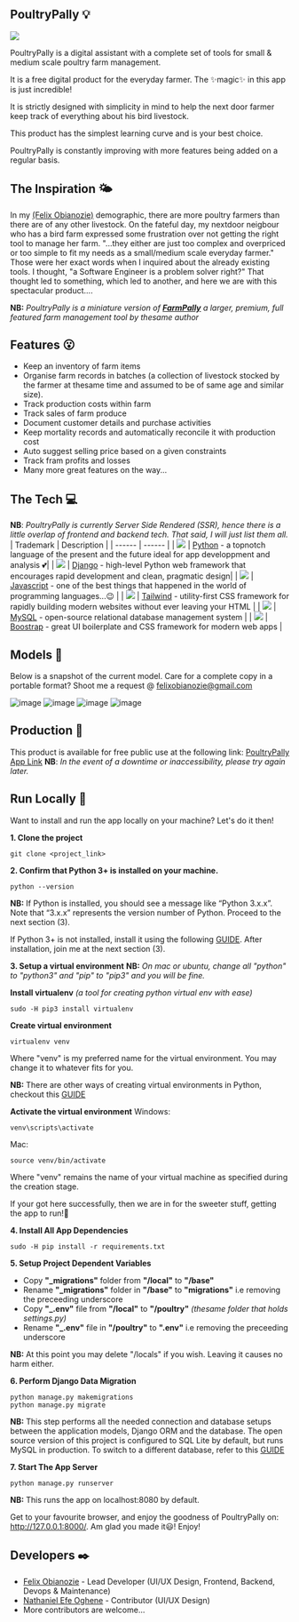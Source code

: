 ## PoultryPally 💡   
  
![](https://i.imgur.com/t2rS5H1.png)
      
PoultryPally is a digital assistant with a complete set of tools for small & medium scale poultry farm management.   

It is a free digital product for the everyday farmer. The ✨magic✨ in this app is just incredible!  

It is strictly designed with simplicity in mind to help the next door farmer keep track of everything about his bird livestock.  

This product has the simplest learning curve and is your best choice.  

PoultryPally is constantly improving with more features being added on a regular basis.  



## The Inspiration 🌤️
In my [(Felix Obianozie)](felixobianozie@gmail.com) demographic, there are more poultry farmers than there are of any other livestock. On the fateful day, my nextdoor neigbour who has a bird farm expressed some frustration over not getting the right tool to manage her farm. "...they either are just too complex and overpriced or too simple to fit my needs as a small/medium scale everyday farmer." Those were her exact words when I inquired about the already existing tools. I thought, "a Software Engineer is a problem solver right?" That thought led to something, which led to another, and here we are with this spectacular product...</smiles>.

**NB:** *PoultryPally is a miniature version of [**FarmPally**]() a larger, premium, full featured farm management tool by thesame author*



## Features 😮
- Keep an inventory of farm items
- Organise farm records in batches (a collection of livestock stocked by the farmer at thesame time and assumed to be of same age and similar size).
- Track production costs within farm
- Track sales of farm produce
- Document customer details and purchase activities
- Keep mortality records and automatically reconcile it with production cost
- Auto suggest selling price based on a given constraints
- Track fram profits and losses
- Many more great features on the way...



## The Tech 💻
**NB**: *PoultryPally is currently Server Side Rendered (SSR), hence there is a little overlap of frontend and backend tech. That said, I will just list them all.*
| Trademark | Description |
| ------ | ------ |
| [![](https://i.imgur.com/4l6Eeh3.jpg)]() | [Python](https://www.python.org/) - a topnotch language of the present and the future ideal for app developpment and analysis 💕|
| [![](https://i.imgur.com/Lpv3HnM.png)]() | [Django](https://www.djangoproject.com/) - high-level Python web framework that encourages rapid development and clean, pragmatic design|
| [![](https://i.imgur.com/YqaIv6O.png)]() | [Javascript](https://www.javascript.com/) - one of the best things that happened in the world of programming languages...😉 |
| [![](https://i.imgur.com/nek6z1Q.jpg)]() | [Tailwind](https://tailwindcss.com/) -  utility-first CSS framework for rapidly building modern websites without ever leaving your HTML |
| [![](https://i.imgur.com/Mce5kDC.png)]() | [MySQL](https://www.mysql.com/) - open-source relational database management system |
| [![](https://i.imgur.com/AByWAOv.png)]() | [Boostrap]() - great UI boilerplate and CSS framework for modern web apps |



## Models 🧱
Below is a snapshot of the current model. Care for a complete copy in a portable format? Shoot me a request @ [felixobianozie@gmail.com]()

![image](https://i.imgur.com/Qak0Kw0.pngg)
![image](https://i.imgur.com/Cyt4BRf.png)
![image](https://i.imgur.com/LoFMjei.png)
![image](https://i.imgur.com/0tCZS8I.png)



## Production 🚀
This product is available for free public use at the following link: [PoultryPally App Link]()
**NB**: *In the event of a downtime or inaccessibility, please try again later.*



## Run Locally 🏃
Want to install and run the app locally on your machine? Let's do it then!

 **1.   Clone the project**
 ```
git clone <project_link>
```  

 **2.   Confirm that Python 3+ is installed on your machine.**
  ```
  python --version
  ```  

 **NB:** 
 If Python is installed, you should see a message like “Python 3.x.x”. Note that “3.x.x” represents the version number of Python. Proceed to the next section (3).
 
 If Python 3+ is not installed, install it using the following [GUIDE](https://www.tutorialsteacher.com/python/install-python). After installation, join me at the next section (3).

 **3.   Setup a virtual environment**
  **NB:** *On mac or ubuntu, change all "python" to "python3" and "pip" to "pip3" and you will be fine.*

 **Install virtualenv** *(a tool for creating python virtual env with ease)*
  ```
  sudo -H pip3 install virtualenv
  ```
  **Create virtual environment**
  ```
  virtualenv venv
  ``` 
 
  Where "venv" is my preferred name for the virtual environment. You may change it to whatever fits for you.  
  
  **NB:** There are other ways of creating virtual environments in Python, checkout this [GUIDE](https://www.geeksforgeeks.org/create-virtual-environment-using-venv-python/)

  **Activate the virtual environment**
  Windows:
  ```
  venv\scripts\activate
  ```
  Mac:
  ```
  source venv/bin/activate
  ```
  Where "venv" remains the name of your virtual machine as specified during the creation stage.
  
  If your got here successfully, then we are in for the sweeter stuff, getting the app to run!🥂
  
   **4. Install All App Dependencies**
  ```
  sudo -H pip install -r requirements.txt
  ```

  **5. Setup Project Dependent Variables**
  - Copy **"_migrations"** folder from **"/local"** to **"/base"**
  - Rename **"_migrations"** folder in **"/base"** to **"migrations"** i.e removing the preceeding underscore
  - Copy **"_.env"** file from **"/local"** to **"/poultry"** *(thesame folder that holds settings.py)*
  - Rename **"_.env"** file in **"/poultry"** to **".env"** i.e removing the preceeding underscore

  **NB:** At this point you may delete "/locals" if you wish. Leaving it causes no harm either.

  **6. Perform Django Data Migration**
   ```
  python manage.py makemigrations
  python manage.py migrate
  ```
  **NB:** This step performs all the needed connection and database setups between the application models, Django ORM and the database.
  The open source version of this project is configured to SQL Lite by default, but runs MySQL in production. To switch to a different database, refer to this [GUIDE]()

   **7. Start The App Server**
   ```
  python manage.py runserver
  ```
  **NB:** This runs the app on localhost:8080 by default.
  
  Get to your favourite browser, and enjoy the goodness of PoultryPally on: http://127.0.0.1:8000/. Am glad you made it😃! Enjoy!



## Developers ✒️
- [Felix Obianozie](felixobianozie@gmail.com) - Lead Developer (UI/UX Design, Frontend, Backend, Devops & Maintenance)
- [Nathaniel Efe Oghene]() - Contributor (UI/UX Design)
- More contributors are welcome...